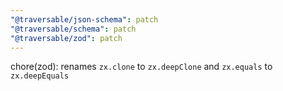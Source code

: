 ```yaml
---
"@traversable/json-schema": patch
"@traversable/schema": patch
"@traversable/zod": patch
---
```


chore(zod): renames `zx.clone` to `zx.deepClone` and `zx.equals` to `zx.deepEquals`
